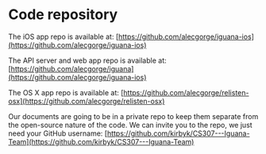 # Code repository

The iOS app repo is available at: [https://github.com/alecgorge/iguana-ios](https://github.com/alecgorge/iguana-ios)

The API server and web app repo is available at: [https://github.com/alecgorge/iguana](https://github.com/alecgorge/iguana-ios)

The OS X app repo is available at: [https://github.com/alecgorge/relisten-osx](https://github.com/alecgorge/relisten-osx)

Our documents are going to be in a private repo to keep them separate from the open-source nature of the code. We can invite you to the repo, we just need your GitHub username: [https://github.com/kirbyk/CS307---Iguana-Team](https://github.com/kirbyk/CS307---Iguana-Team)